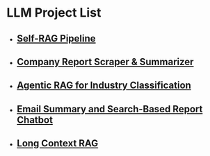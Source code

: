 # LLM Project List
- ## **[Self-RAG Pipeline](https://github.com/jongbokhi/Langchain_LLM/tree/main/Self-RAG)**
- ## **[Company Report Scraper & Summarizer](https://github.com/jongbokhi/Langchain_LLM/tree/main/Company%20Report%20Scrapper%20%26%20Summarizer)**
- ## **[Agentic RAG for Industry Classification](https://github.com/jongbokhi/Langchain_LLM/tree/main/agenticRAG_industry_classification)**
- ## **[Email Summary and Search-Based Report Chatbot](https://github.com/jongbokhi/Langchain_LLM/tree/main/email_summary_chatbot)**
- ## **[Long Context RAG](https://github.com/jongbokhi/Langchain_LLM/tree/main/LongContextRag)**
